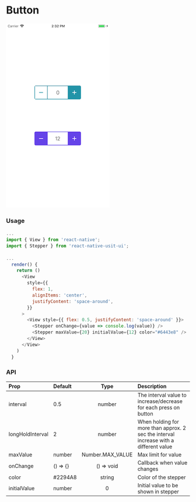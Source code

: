 # Button

![Screenshot of stepper](./screenshots/stepper.png)

### Usage

```js
...
import { View } from 'react-native';
import { Stepper } from 'react-native-usit-ui';

...
  render() {
    return ()
      <View
        style={{
          flex: 1,
          alignItems: 'center',
          justifyContent: 'space-around',
        }}
      >
        <View style={{ flex: 0.5, justifyContent: 'space-around' }}>
          <Stepper onChange={value => console.log(value)} />
          <Stepper maxValue={20} initialValue={12} color="#6443e8" />
        </View>
      </View>
    )
  }
```

### API

| Prop             | Default  |       Type       | Description                                                                           |
| :--------------- | :------- | :--------------: | :------------------------------------------------------------------------------------ |
| interval         | 0.5      |      number      | The interval value to increase/decrease for each press on button                      |
| longHoldInterval | 2        |      number      | When holding for more than approx. 2 sec the interval increase with a different value |
| maxValue         | number   | Number.MAX_VALUE | Max limit for value                                                                   |
| onChange         | () => {} |    () => void    | Callback when value changes                                                           |
| color            | #2294A8  |      string      | Color of the stepper                                                                  |
| initialValue     | number   |        0         | Initial value to be shown in stepper                                                  |

